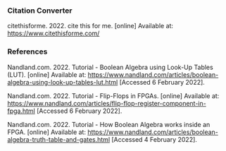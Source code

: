 ### Citation Converter 
citethisforme. 2022. cite this for me. [online] Available at: <https://www.citethisforme.com/>

### References

Nandland.com. 2022. Tutorial - Boolean Algebra using Look-Up Tables (LUT). [online] Available at: <https://www.nandland.com/articles/boolean-algebra-using-look-up-tables-lut.html> [Accessed 6 February 2022].

Nandland.com. 2022. Tutorial - Flip-Flops in FPGAs. [online] Available at: <https://www.nandland.com/articles/flip-flop-register-component-in-fpga.html> [Accessed 6 February 2022].

Nandland.com. 2022. Tutorial - How Boolean Algebra works inside an FPGA. [online] Available at: <https://www.nandland.com/articles/boolean-algebra-truth-table-and-gates.html> [Accessed 4 February 2022].
